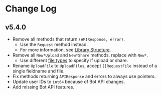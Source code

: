# Change Log

## v5.4.0

- Remove all methods that return `(APIResponse, error)`.
  - Use the `Request` method instead.
  - For more information, see [Library Structure][library-structure].
- Remove all `New*Upload` and `New*Share` methods, replace with `New*`.
  - Use different [file types][files] to specify if upload or share.
- Rename `UploadFile` to `UploadFiles`, accept `[]RequestFile` instead of a
  single fieldname and file.
- Fix methods returning `APIResponse` and errors to always use pointers.
- Update user IDs to `int64` because of Bot API changes.
- Add missing Bot API features.

[library-structure]: ./getting-started/library-structure.md#methods
[files]: ./getting-started/files.md
